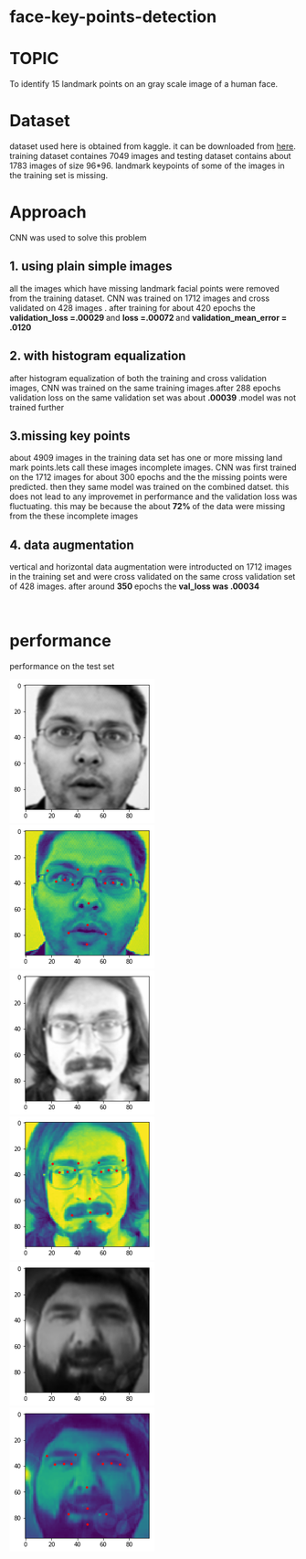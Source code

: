 # face-key-points-detection
# TOPIC<br/> 
To identify 15 landmark points on an gray scale image of a human face.

# Dataset<br/>
dataset used here is obtained from kaggle. it can be downloaded from <a href ="https://www.kaggle.com/c/facial-keypoints-detection/">here</a>. training dataset containes 7049 images and testing dataset contains about 1783 images of size 96*96. landmark keypoints of some of the images in the training set is missing.


# Approach<br/>
CNN was used to solve this problem
## 1. using plain simple images
all the images which have missing landmark facial points were removed from the training dataset. CNN was trained on 1712 images and cross validated on 428 images . after training for about 420 epochs the <b> validation_loss =.00029 </b> and <b> loss =.00072 </b> and <b> validation_mean_error = .0120 </b>

## 2. with histogram equalization 
after histogram equalization of both the training and cross validation images, CNN was trained on the same training images.after 288 epochs validation loss on the same validation set was about <b> .00039 </b>.model was not trained further



## 3.missing key points 
about 4909 images in the training data set has one or more missing land mark points.lets call these images incomplete images. CNN was first trained on the 1712 images for about 300 epochs and the the missing points were predicted. then they same model was trained on the combined datset. this does not lead to any improvemet in performance and the validation loss was fluctuating. this may be because the about <b> 72% </b> of the data were missing from the these incomplete images

## 4. data augmentation 
vertical and horizontal data augmentation were introducted on 1712 images in the training set and were cross validated on the same cross validation set of 428 images. after around <b> 350 </b> epochs the <b> val_loss was .00034 </b>

<br/>

# performance<br/>
performance on the test set<br/>

<img src ='https://github.com/adibyte95/face-key-points-detection/blob/master/images/1a.png'> &nbsp; <img src='https://github.com/adibyte95/face-key-points-detection/blob/master/images/1b.png'>
<br/>
<img src ='https://github.com/adibyte95/face-key-points-detection/blob/master/images/2a.png'> &nbsp;
<img src ='https://github.com/adibyte95/face-key-points-detection/blob/master/images/2b.png'>
<br/>
<img src ='https://github.com/adibyte95/face-key-points-detection/blob/master/images/3a.png'>
<img src ='https://github.com/adibyte95/face-key-points-detection/blob/master/images/3b.png'>


